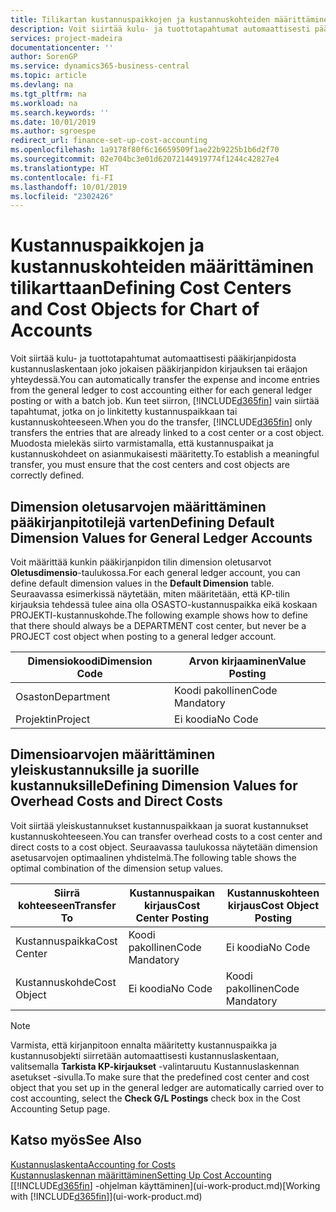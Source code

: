```yaml
---
title: Tilikartan kustannuspaikkojen ja kustannuskohteiden määrittäminen | Microsoft Docs
description: Voit siirtää kulu- ja tuottotapahtumat automaattisesti pääkirjanpidosta kustannuslaskentaan joko jokaisen pääkirjanpidon kirjauksen tai eräajon yhteydessä. Kun teet siirron, järjestelmä siirtää vain tapahtumat, jotka on jo linkitetty kustannuspaikkaan tai kustannuskohteeseen. Muodosta mielekäs siirto varmistamalla, että kustannuspaikat ja kustannuskohdeet on asianmukaisesti määritetty.
services: project-madeira
documentationcenter: ''
author: SorenGP
ms.service: dynamics365-business-central
ms.topic: article
ms.devlang: na
ms.tgt_pltfrm: na
ms.workload: na
ms.search.keywords: ''
ms.date: 10/01/2019
ms.author: sgroespe
redirect_url: finance-set-up-cost-accounting
ms.openlocfilehash: 1a9178f80f6c16659509f1ae22b9225b1b6d2f70
ms.sourcegitcommit: 02e704bc3e01d62072144919774f1244c42827e4
ms.translationtype: HT
ms.contentlocale: fi-FI
ms.lasthandoff: 10/01/2019
ms.locfileid: "2302426"
---
```

# <a name="defining-cost-centers-and-cost-objects-for-chart-of-accounts"></a><span data-ttu-id="9ee17-105">Kustannuspaikkojen ja kustannuskohteiden määrittäminen tilikarttaan</span><span class="sxs-lookup"><span data-stu-id="9ee17-105">Defining Cost Centers and Cost Objects for Chart of Accounts</span></span>
<span data-ttu-id="9ee17-106">Voit siirtää kulu- ja tuottotapahtumat automaattisesti pääkirjanpidosta kustannuslaskentaan joko jokaisen pääkirjanpidon kirjauksen tai eräajon yhteydessä.</span><span class="sxs-lookup"><span data-stu-id="9ee17-106">You can automatically transfer the expense and income entries from the general ledger to cost accounting either for each general ledger posting or with a batch job.</span></span> <span data-ttu-id="9ee17-107">Kun teet siirron, [!INCLUDE[d365fin](includes/d365fin_md.md)] vain siirtää tapahtumat, jotka on jo linkitetty kustannuspaikkaan tai kustannuskohteeseen.</span><span class="sxs-lookup"><span data-stu-id="9ee17-107">When you do the transfer, [!INCLUDE[d365fin](includes/d365fin_md.md)] only transfers the entries that are already linked to a cost center or a cost object.</span></span> <span data-ttu-id="9ee17-108">Muodosta mielekäs siirto varmistamalla, että kustannuspaikat ja kustannuskohdeet on asianmukaisesti määritetty.</span><span class="sxs-lookup"><span data-stu-id="9ee17-108">To establish a meaningful transfer, you must ensure that the cost centers and cost objects are correctly defined.</span></span>  

## <a name="defining-default-dimension-values-for-general-ledger-accounts"></a><span data-ttu-id="9ee17-109">Dimension oletusarvojen määrittäminen pääkirjanpitotilejä varten</span><span class="sxs-lookup"><span data-stu-id="9ee17-109">Defining Default Dimension Values for General Ledger Accounts</span></span>  
<span data-ttu-id="9ee17-110">Voit määrittää kunkin pääkirjanpidon tilin dimension oletusarvot **Oletusdimensio**-taulukossa.</span><span class="sxs-lookup"><span data-stu-id="9ee17-110">For each general ledger account, you can define default dimension values in the **Default Dimension** table.</span></span> <span data-ttu-id="9ee17-111">Seuraavassa esimerkissä näytetään, miten määritetään, että KP-tilin kirjauksia tehdessä tulee aina olla OSASTO-kustannuspaikka eikä koskaan PROJEKTI-kustannuskohde.</span><span class="sxs-lookup"><span data-stu-id="9ee17-111">The following example shows how to define that there should always be a DEPARTMENT cost center, but never be a PROJECT cost object when posting to a general ledger account.</span></span>  

|<span data-ttu-id="9ee17-112">**Dimensiokoodi**</span><span class="sxs-lookup"><span data-stu-id="9ee17-112">**Dimension Code**</span></span>|<span data-ttu-id="9ee17-113">**Arvon kirjaaminen**</span><span class="sxs-lookup"><span data-stu-id="9ee17-113">**Value Posting**</span></span>|  
|------------------------------------------|-----------------------------------------|  
|<span data-ttu-id="9ee17-114">Osaston</span><span class="sxs-lookup"><span data-stu-id="9ee17-114">Department</span></span>|<span data-ttu-id="9ee17-115">Koodi pakollinen</span><span class="sxs-lookup"><span data-stu-id="9ee17-115">Code Mandatory</span></span>|  
|<span data-ttu-id="9ee17-116">Projektin</span><span class="sxs-lookup"><span data-stu-id="9ee17-116">Project</span></span>|<span data-ttu-id="9ee17-117">Ei koodia</span><span class="sxs-lookup"><span data-stu-id="9ee17-117">No Code</span></span>|  

## <a name="defining-dimension-values-for-overhead-costs-and-direct-costs"></a><span data-ttu-id="9ee17-118">Dimensioarvojen määrittäminen yleiskustannuksille ja suorille kustannuksille</span><span class="sxs-lookup"><span data-stu-id="9ee17-118">Defining Dimension Values for Overhead Costs and Direct Costs</span></span>  
 <span data-ttu-id="9ee17-119">Voit siirtää yleiskustannukset kustannuspaikkaan ja suorat kustannukset kustannuskohteeseen.</span><span class="sxs-lookup"><span data-stu-id="9ee17-119">You can transfer overhead costs to a cost center and direct costs to a cost object.</span></span> <span data-ttu-id="9ee17-120">Seuraavassa taulukossa näytetään dimension asetusarvojen optimaalinen yhdistelmä.</span><span class="sxs-lookup"><span data-stu-id="9ee17-120">The following table shows the optimal combination of the dimension setup values.</span></span>  

|<span data-ttu-id="9ee17-121">Siirrä kohteeseen</span><span class="sxs-lookup"><span data-stu-id="9ee17-121">Transfer To</span></span>|<span data-ttu-id="9ee17-122">Kustannuspaikan kirjaus</span><span class="sxs-lookup"><span data-stu-id="9ee17-122">Cost Center Posting</span></span>|<span data-ttu-id="9ee17-123">Kustannuskohteen kirjaus</span><span class="sxs-lookup"><span data-stu-id="9ee17-123">Cost Object Posting</span></span>|  
|-----------------|-------------------------|-------------------------|  
|<span data-ttu-id="9ee17-124">Kustannuspaikka</span><span class="sxs-lookup"><span data-stu-id="9ee17-124">Cost Center</span></span>|<span data-ttu-id="9ee17-125">Koodi pakollinen</span><span class="sxs-lookup"><span data-stu-id="9ee17-125">Code Mandatory</span></span>|<span data-ttu-id="9ee17-126">Ei koodia</span><span class="sxs-lookup"><span data-stu-id="9ee17-126">No Code</span></span>|  
|<span data-ttu-id="9ee17-127">Kustannuskohde</span><span class="sxs-lookup"><span data-stu-id="9ee17-127">Cost Object</span></span>|<span data-ttu-id="9ee17-128">Ei koodia</span><span class="sxs-lookup"><span data-stu-id="9ee17-128">No Code</span></span>|<span data-ttu-id="9ee17-129">Koodi pakollinen</span><span class="sxs-lookup"><span data-stu-id="9ee17-129">Code Mandatory</span></span>|  

> [!NOTE]  
>  <span data-ttu-id="9ee17-130">Varmista, että kirjanpitoon ennalta määritetty kustannuspaikka ja kustannusobjekti siirretään automaattisesti kustannuslaskentaan, valitsemalla **Tarkista KP-kirjaukset** -valintaruutu Kustannuslaskennan asetukset -sivulla.</span><span class="sxs-lookup"><span data-stu-id="9ee17-130">To make sure that the predefined cost center and cost object that you set up in the general ledger are automatically carried over to cost accounting, select the **Check G/L Postings** check box in the Cost Accounting Setup page.</span></span>  

## <a name="see-also"></a><span data-ttu-id="9ee17-131">Katso myös</span><span class="sxs-lookup"><span data-stu-id="9ee17-131">See Also</span></span>  
[<span data-ttu-id="9ee17-132">Kustannuslaskenta</span><span class="sxs-lookup"><span data-stu-id="9ee17-132">Accounting for Costs</span></span>](finance-manage-cost-accounting.md)  
[<span data-ttu-id="9ee17-133">Kustannuslaskennan määrittäminen</span><span class="sxs-lookup"><span data-stu-id="9ee17-133">Setting Up Cost Accounting</span></span>](finance-set-up-cost-accounting.md)  
<span data-ttu-id="9ee17-134">[[!INCLUDE[d365fin](includes/d365fin_md.md)] -ohjelman käyttäminen](ui-work-product.md)</span><span class="sxs-lookup"><span data-stu-id="9ee17-134">[Working with [!INCLUDE[d365fin](includes/d365fin_md.md)]](ui-work-product.md)</span></span>
